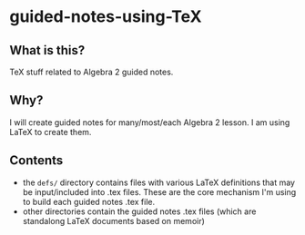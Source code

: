 # guided-notes-using-TeX

## What is this?

TeX stuff related to Algebra 2 guided notes.

## Why?

I will create guided notes for many/most/each Algebra 2 lesson. 
I am using LaTeX to create them. 

## Contents

* the `defs/` directory contains files with various LaTeX definitions that may be input/included into .tex files. These are the core mechanism I'm using to build each guided notes .tex file.
* other directories contain the guided notes .tex files (which are standalong LaTeX documents based on memoir)
